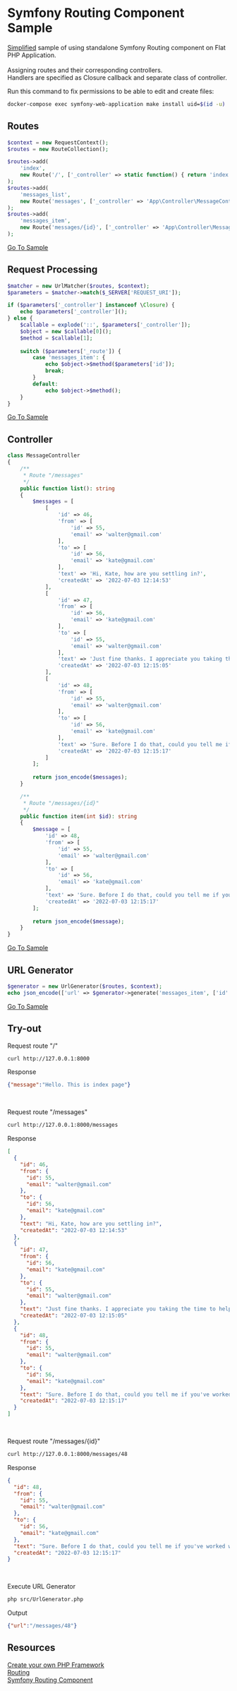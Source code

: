 # Symfony Routing Component Sample

<ins>Simplified</ins> sample of using standalone Symfony Routing component on Flat PHP Application.  
<br>
Assigning routes and their corresponding controllers.  
Handlers are specified as Closure callback and separate class of controller.

Run this command to fix permissions to be able to edit and create files:
```bash
docker-compose exec symfony-web-application make install uid=$(id -u)
```

## Routes
```php
$context = new RequestContext();
$routes = new RouteCollection();

$routes->add(
    'index',
    new Route('/', ['_controller' => static function() { return 'index'; }])
);
$routes->add(
    'messages_list',
    new Route('messages', ['_controller' => 'App\Controller\MessageController::list'])
);
$routes->add(
    'messages_item',
    new Route('messages/{id}', ['_controller' => 'App\Controller\MessageController::item'])
);
```
[Go To Sample](https://github.com/grn-it/symfony-routing-component-sample/blob/main/src/Routes.php)

## Request Processing
```php
$matcher = new UrlMatcher($routes, $context);
$parameters = $matcher->match($_SERVER['REQUEST_URI']);

if ($parameters['_controller'] instanceof \Closure) {
    echo $parameters['_controller']();
} else {
    $callable = explode('::', $parameters['_controller']);
    $object = new $callable[0]();
    $method = $callable[1];
    
    switch ($parameters['_route']) {
        case 'messages_item': {
            echo $object->$method($parameters['id']);
            break;
        }
        default:
            echo $object->$method();
    }
}
```
[Go To Sample](https://github.com/grn-it/symfony-routing-component-sample/blob/main/src/index.php)

## Controller
```php
class MessageController
{
    /**
     * Route "/messages"
     */
    public function list(): string
    {
        $messages = [
            [
                'id' => 46,
                'from' => [
                    'id' => 55,
                    'email' => 'walter@gmail.com'
                ],
                'to' => [
                    'id' => 56,
                    'email' => 'kate@gmail.com'
                ],
                'text' => 'Hi, Kate, how are you settling in?',
                'createdAt' => '2022-07-03 12:14:53'
            ],
            [
                'id' => 47,
                'from' => [
                    'id' => 56,
                    'email' => 'kate@gmail.com'
                ],
                'to' => [
                    'id' => 55,
                    'email' => 'walter@gmail.com'
                ],
                'text' => 'Just fine thanks. I appreciate you taking the time to help me out with this software. May I ask you what we will be covering today?',
                'createdAt' => '2022-07-03 12:15:05'
            ],
            [
                'id' => 48,
                'from' => [
                    'id' => 55,
                    'email' => 'walter@gmail.com'
                ],
                'to' => [
                    'id' => 56,
                    'email' => 'kate@gmail.com'
                ],
                'text' => 'Sure. Before I do that, could you tell me if you\'ve worked with this program before? That will help me figure out how to proceed',
                'createdAt' => '2022-07-03 12:15:17'
            ]
        ];
        
        return json_encode($messages);
    }

    /**
     * Route "/messages/{id}"
     */
    public function item(int $id): string
    {
        $message = [
            'id' => 48,
            'from' => [
                'id' => 55,
                'email' => 'walter@gmail.com'
            ],
            'to' => [
                'id' => 56,
                'email' => 'kate@gmail.com'
            ],
            'text' => 'Sure. Before I do that, could you tell me if you\'ve worked with this program before? That will help me figure out how to proceed',
            'createdAt' => '2022-07-03 12:15:17'
        ];
        
        return json_encode($message);
    }
}
```
[Go To Sample](https://github.com/grn-it/symfony-routing-component-sample/blob/main/src/Controller/MessageController.php)

## URL Generator
```php
$generator = new UrlGenerator($routes, $context);
echo json_encode(['url' => $generator->generate('messages_item', ['id' => 48])]);
```
[Go To Sample](https://github.com/grn-it/symfony-routing-component-sample/blob/main/src/UrlGenerator.php)

## Try-out
Request route "/"
```bash
curl http://127.0.0.1:8000
```

Response
```json
{"message":"Hello. This is index page"}
```
<br>

Request route "/messages"
```bash
curl http://127.0.0.1:8000/messages
```

Response
```json
[
  {
    "id": 46,
    "from": {
      "id": 55,
      "email": "walter@gmail.com"
    },
    "to": {
      "id": 56,
      "email": "kate@gmail.com"
    },
    "text": "Hi, Kate, how are you settling in?",
    "createdAt": "2022-07-03 12:14:53"
  },
  {
    "id": 47,
    "from": {
      "id": 56,
      "email": "kate@gmail.com"
    },
    "to": {
      "id": 55,
      "email": "walter@gmail.com"
    },
    "text": "Just fine thanks. I appreciate you taking the time to help me out with this software. May I ask you what we will be covering today?",
    "createdAt": "2022-07-03 12:15:05"
  },
  {
    "id": 48,
    "from": {
      "id": 55,
      "email": "walter@gmail.com"
    },
    "to": {
      "id": 56,
      "email": "kate@gmail.com"
    },
    "text": "Sure. Before I do that, could you tell me if you've worked with this program before? That will help me figure out how to proceed",
    "createdAt": "2022-07-03 12:15:17"
  }
]
```
<br>

Request route "/messages/{id}"
```bash
curl http://127.0.0.1:8000/messages/48
```

Response
```json
{
  "id": 48,
  "from": {
    "id": 55,
    "email": "walter@gmail.com"
  },
  "to": {
    "id": 56,
    "email": "kate@gmail.com"
  },
  "text": "Sure. Before I do that, could you tell me if you've worked with this program before? That will help me figure out how to proceed",
  "createdAt": "2022-07-03 12:15:17"
}

```
<br>

Execute URL Generator
```bash
php src/UrlGenerator.php
```

Output
```json
{"url":"/messages/48"}
```

## Resources
[Create your own PHP Framework](https://symfony.com/doc/current/create_framework/index.html)  
[Routing](https://symfony.com/doc/current/routing.html)  
[Symfony Routing Component](https://github.com/symfony/routing)
